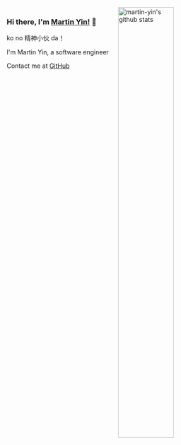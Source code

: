 
<img align="right" alt="martin-yin's github stats" width="50%" src="https://github-readme-stats.vercel.app/api?username=martin-yin&show_icons=true">

### Hi there, I'm [Martin Yin!](https://github.com/martin-yin) 👋 

ko no 精神小伙 da！




I'm Martin Yin, a software engineer

Contact me at [GitHub](https://github.com/martin-yin)

